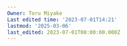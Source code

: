 ```yaml
---
Owner: Toru Miyake
Last edited time: '2023-07-01T14:21'
lastmod: '2025-03-06'
last_edited: 2023-07-01T00:00:00.000Z
---
```




